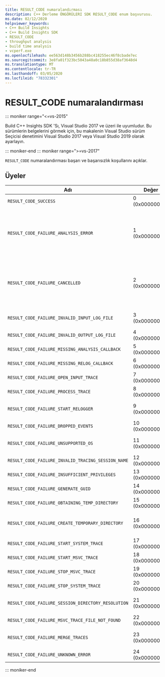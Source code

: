 ```yaml
---
title: RESULT_CODE numaralandırması
description: C++ Derleme ÖNGÖRÜLERI SDK RESULT_CODE enum başvurusu.
ms.date: 02/12/2020
helpviewer_keywords:
- C++ Build Insights
- C++ Build Insights SDK
- RESULT_CODE
- throughput analysis
- build time analysis
- vcperf.exe
ms.openlocfilehash: ee563d148b3456b288bc418255ec46f8cbade7ec
ms.sourcegitcommit: 3e8fa01f323bc5043a48a0c18b855d38af3648d4
ms.translationtype: MT
ms.contentlocale: tr-TR
ms.lasthandoff: 03/05/2020
ms.locfileid: "78332301"
---
```

# <a name="result_code-enum"></a>RESULT_CODE numaralandırması

::: moniker range="<=vs-2015"

Build C++ Insights SDK 'Sı, Visual Studio 2017 ve üzeri ile uyumludur. Bu sürümlerin belgelerini görmek için, bu makalenin Visual Studio sürüm Seçicisi denetimini Visual Studio 2017 veya Visual Studio 2019 olarak ayarlayın.

::: moniker-end
::: moniker range=">=vs-2017"

`RESULT_CODE` numaralandırması başarı ve başarısızlık koşullarını açıklar.

## <a name="members"></a>Üyeler

| Adı | Değer | Açıklama |
|--|--|--|
| `RESULT_CODE_SUCCESS` | 0 (0x00000000) | İşlem başarılı oldu. |
| `RESULT_CODE_FAILURE_ANALYSIS_ERROR` | 1 (0x00000001) | [ANALYSIS_DESCRIPTOR](analysis-descriptor-struct.md) veya [RELOG_DESCRIPTOR](relog-descriptor-struct.md) içindeki geri çağırma işlevlerinizin biri `CALLBACK_CODE_ANALYSIS_FAILURE` değeri döndürdü. Bu değer [CALLBACK_CODE](callback-code-enum.md) numaralandırmasının bir üyesidir. |
| `RESULT_CODE_FAILURE_CANCELLED` | 2 (0x00000002) | [ANALYSIS_DESCRIPTOR](analysis-descriptor-struct.md) veya [RELOG_DESCRIPTOR](relog-descriptor-struct.md) içindeki geri çağırma işlevlerinizin biri `CALLBACK_CODE_ANALYSIS_CANCEL` değeri döndürdü. Bu değer [CALLBACK_CODE](callback-code-enum.md) numaralandırmasının bir üyesidir. |
| `RESULT_CODE_FAILURE_INVALID_INPUT_LOG_FILE` | 3 (0x00000003) | Belirtilen Windows için giriş olayı Izleme (ETW) izlemesi geçersiz. |
| `RESULT_CODE_FAILURE_INVALID_OUTPUT_LOG_FILE` | 4 (0x00000004) | Belirtilen çıkış ETW izlemesi geçersiz. |
| `RESULT_CODE_FAILURE_MISSING_ANALYSIS_CALLBACK` | 5 (0x00000005) | [ANALYSIS_CALLBACKS](analysis-callbacks-struct.md) yapısı doğru bir şekilde başlatılmadı. |
| `RESULT_CODE_FAILURE_MISSING_RELOG_CALLBACK` | 6 (0x00000006) | [RELOG_CALLBACKS](relog-callbacks-struct.md) yapısı doğru bir şekilde başlatılmadı. |
| `RESULT_CODE_FAILURE_OPEN_INPUT_TRACE` | 7 (0x00000007) | Giriş ETW izlemesi açılamadı. |
| `RESULT_CODE_FAILURE_PROCESS_TRACE` | 8 (0x00000008) | Giriş ETW izlemesi işlenirken bir hata oluştu. |
| `RESULT_CODE_FAILURE_START_RELOGGER` | 9 (0x00000009) | Yeniden günlüğe kaydetme oturumu başlatılmaya çalışılırken bir hata oluştu. |
| `RESULT_CODE_FAILURE_DROPPED_EVENTS` | 10 (0x0000000A) | Giriş ETW izlemesinin önemli olayları eksik. |
| `RESULT_CODE_FAILURE_UNSUPPORTED_OS` | 11 (0x0000000B) | Windows 'un desteklenmeyen C++ bir sürümünde derleme öngörülerini kullanıyorsunuz. |
| `RESULT_CODE_FAILURE_INVALID_TRACING_SESSION_NAME` | 12 (0x0000000C) | Belirtilen oturum adı geçersiz. |
| `RESULT_CODE_FAILURE_INSUFFICIENT_PRIVILEGES` | 13 (0x0000000D) | Bu işlem yönetici ayrıcalıkları gerektirir. |
| `RESULT_CODE_FAILURE_GENERATE_GUID` | 14 (0x0000000E) | GUID üretilirken bir hata oluştu. |
| `RESULT_CODE_FAILURE_OBTAINING_TEMP_DIRECTORY` | 15 (0x0000000F) | Geçici dizin yolu tespit edilmeye çalışılırken bir hata oluştu. |
| `RESULT_CODE_FAILURE_CREATE_TEMPORARY_DIRECTORY` | 16 (0x00000010) | İzleme oturumunun başlatılması için geçici bir dizin oluşturulmaya çalışılırken bir hata oluştu. |
| `RESULT_CODE_FAILURE_START_SYSTEM_TRACE` | 17 (0x00000011) | Sistem izlemesi başlatılmaya çalışılırken bir hata oluştu. |
| `RESULT_CODE_FAILURE_START_MSVC_TRACE` | 18 (0x00000012) | MSVC izlemesi başlatılmaya çalışılırken bir hata oluştu. |
| `RESULT_CODE_FAILURE_STOP_MSVC_TRACE` | 19 (0x00000013) | MSVC izlemesi durdurulmaya çalışılırken bir hata oluştu. |
| `RESULT_CODE_FAILURE_STOP_SYSTEM_TRACE` | 20 (0x00000014) | Sistem izlemesi başlatılmaya çalışılırken bir hata oluştu. |
| `RESULT_CODE_FAILURE_SESSION_DIRECTORY_RESOLUTION` | 21 (0x00000015) | Bir izleme durduruldu, ancak izleme oturumunun geçici dizini bulunamıyor. |
| `RESULT_CODE_FAILURE_MSVC_TRACE_FILE_NOT_FOUND` | 22 (0x00000016) | Durdurulan MSVC izlemesinin izleme dosyası bulunamıyor. |
| `RESULT_CODE_FAILURE_MERGE_TRACES` | 23 (0x00000017) | Izleme, çekirdek Izleme denetimi kullanılarak birleştirilirken bir hata oluştu. |
| `RESULT_CODE_FAILURE_UNKNOWN_ERROR` | 24 (0x00000018) | Bilinmeyen bir hata oluştu. |

::: moniker-end
